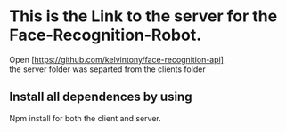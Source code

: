 # This is the Link to the server for the Face-Recognition-Robot. <br/>
Open [https://github.com/kelvintony/face-recognition-api] <br/>
the server folder was separted from the clients folder <br/>

## Install all dependences by using <br/>
Npm install for both the client and server.
